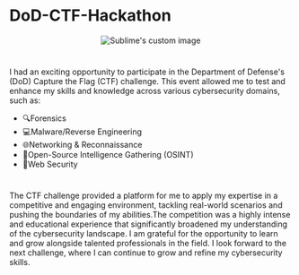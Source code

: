# DoD-CTF-Hackathon
<p align="center">
    <img src="https://github.com/luzritacco/DoD-CTF-Hackathon/assets/151267325/c1c249e3-5f27-4341-9779-1f964b40b910=true" alt="Sublime's custom image" />
</p>


#
I had an exciting opportunity to participate in the Department of Defense's (DoD) Capture the Flag (CTF) challenge. This event allowed me to test and enhance my skills and knowledge across various cybersecurity domains, such as:
- 🔍Forensics
- 💻Malware/Reverse Engineering
- 🌐Networking & Reconnaissance
- 🔎Open-Source Intelligence Gathering (OSINT)
- 🔐Web Security

#
   The CTF challenge provided a platform for me to apply my expertise in a competitive and engaging environment, tackling real-world scenarios and pushing the boundaries of my abilities.The competition was a highly intense and educational experience that significantly broadened my understanding of the cybersecurity landscape. I am grateful for the opportunity to learn and grow alongside talented professionals in the field. I look forward to the next challenge, where I can continue to grow and refine my cybersecurity skills.

